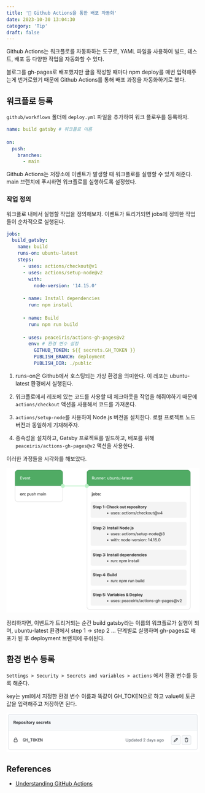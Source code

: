 ```yaml
---
title: '🤖 Github Actions을 통한 배포 자동화'
date: 2023-10-30 13:04:30
category: 'Tip'
draft: false
---
```


Github Actions는 워크플로를 자동화하는 도구로, YAML 파일을 사용하여 빌드, 테스트, 배포 등 다양한 작업을 자동화할 수 있다.

블로그를 gh-pages로 배포했지만 글을 작성할 때마다 npm deploy를 매번 입력해주는게 번거로웠기 때문에 Github Actions를 통해 배포 과정을 자동화하기로 했다.

## 워크플로 등록
`github/workflows` 폴더에 `deploy.yml` 파일을 추가하여 워크 플로우를 등록하자.

```yml
name: build gatsby # 워크플로 이름

on:
  push:
    branches:
      - main
```

Github Actions는 저장소에 이벤트가 발생할 때 워크플로를 실행할 수 있게 해준다. main 브랜치에 푸시하면 워크플로를 실행하도록 설정했다.

### 작업 정의
워크플로 내에서 실행할 작업을 정의해보자. 이벤트가 트리거되면 jobs에 정의한 작업들이 순차적으로 실행된다.

```yml
jobs:
  build_gatsby:
    name: build
    runs-on: ubuntu-latest
    steps:
      - uses: actions/checkout@v1
      - uses: actions/setup-node@v2
        with:
          node-version: '14.15.0'

      - name: Install dependencies
        run: npm install

      - name: Build
        run: npm run build

      - uses: peaceiris/actions-gh-pages@v2
        env: # 환경 변수 설정
          GITHUB_TOKEN: ${{ secrets.GH_TOKEN }}
          PUBLISH_BRANCH: deployment
          PUBLISH_DIR: ./public
```

1. runs-on은 Github에서 호스팅되는 가상 환경을 의미한다. 이 레포는 ubuntu-latest 환경에서 실행된다.

2. 워크플로에서 레포에 있는 코드를 사용할 때 체크아웃을 작업을 해줘야하기 때문에 `actions/checkout` 액션을 사용해서 코드를 가져온다.

3. `actions/setup-node`를 사용하여 Node.js 버전을 설치한다. 로컬 프로젝트 노드 버전과 동일하게 기재해주자.

4. 종속성을 설치하고, Gatsby 프로젝트를 빌드하고, 배포를 위해 `peaceiris/actions-gh-pages@v2` 액션을 사용한다.

이러한 과정들을 시각화를 해보았다.

![](./images/github-action/workflow.jpeg)

정리하자면, 이벤트가 트리거되는 순간 build gatsby라는 이름의 워크플로가 실행이 되며, ubuntu-latest 환경에서 step 1 -> step 2 ... 단계별로 실행하며 gh-pages로 배포가 된 후 deployment 브랜치에 푸쉬된다.


## 환경 변수 등록

`Settings > Security > Secrets and variables > actions` 에서 환경 변수를 등록 해준다.

key는 yml에서 지정한 환경 변수 이름과 똑같이 GH_TOKEN으로 하고 value에 토큰 값을 입력해주고 저장하면 된다.

<p align="center">
  <img alt="secret variables" src="./images/github-action/secrets variables.jpeg">
</p>

## References
- [Understanding GitHub Actions](https://docs.github.com/en/actions/learn-github-actions/understanding-github-actions)